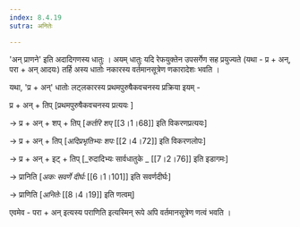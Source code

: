 ```yaml
---
index: 8.4.19
sutra: अनितेः

---
```

'अन् प्राणने' इति अदादिगणस्य धातुः । अयम् धातुः यदि रेफयुक्तेन  उपसर्गेण सह प्रयुज्यते (यथा - प्र + अन्, परा + अन् आदयः) तर्हि अस्य धातोः नकारस्य वर्तमानसूत्रेण णकारादेशः भवति ।



यथा, 'प्र + अन्' धातोः लट्लकारस्य प्रथमपुरुषैकवचनस्य प्रक्रिया इयम् -



प्र + अन् + तिप् [प्रथमपुरुषैकवचनस्य प्रत्ययः ]

→ प्र + अन् + शप् + तिप् [_कर्तरि शप्_ [[3।1।68]] इति विकरणप्रत्ययः]

→ प्र + अन् + तिप् [_अदिप्रभृतिभ्यः शपः_ [[2।4।72]] इति विकरणलोपः]

→ प्र + अन् + इट् + तिप् [_रुदादिभ्यः सार्वधातुके _ [[7।2।76]] इति इडागमः]

→ प्रानिति  [_अकः सवर्णे दीर्घः_ [[6।1।101]] इति सवर्णदीर्घः]    

→ प्राणिति [_अनितेः_ [[8।4।19]] इति णत्वम्]



एवमेव - परा + अन् इत्यस्य पराणिति इत्यस्मिन् रूपे अपि वर्तमानसूत्रेण णत्वं भवति । 